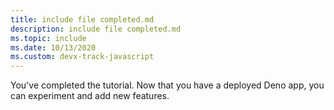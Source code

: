 ```yaml
---
title: include file completed.md
description: include file completed.md
ms.topic: include
ms.date: 10/13/2020
ms.custom: devx-track-javascript
---
```


You've completed the tutorial. Now that you have a deployed Deno app, you can experiment and add new features. 